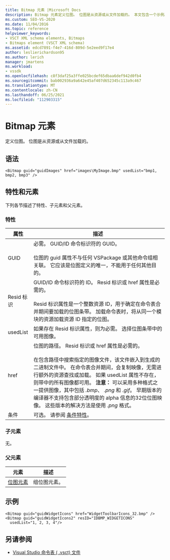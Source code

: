 ```yaml
---
title: Bitmap 元素 |Microsoft Docs
description: Bitmap 元素定义位图。 位图是从资源或从文件加载的。 本文包含一个示例。
ms.custom: SEO-VS-2020
ms.date: 11/04/2016
ms.topic: reference
helpviewer_keywords:
- VSCT XML schema elements, Bitmaps
- Bitmaps element (VSCT XML schema)
ms.assetid: edcd7891-f4e7-416d-809d-5e2eed9f17e4
author: leslierichardson95
ms.author: lerich
manager: jmartens
ms.workload:
- vssdk
ms.openlocfilehash: c8f3daf25a3ffe025bcdef65dbaa6def942d0fb4
ms.sourcegitcommit: bab002936a9a642e45af407d652345c113a9c467
ms.translationtype: MT
ms.contentlocale: zh-CN
ms.lasthandoff: 06/25/2021
ms.locfileid: "112903315"
---
```

# <a name="bitmap-element"></a>Bitmap 元素
定义位图。 位图是从资源或从文件加载的。

## <a name="syntax"></a>语法

```
<Bitmap guid="guidImages" href="images\MyImage.bmp" usedList="bmp1, bmp2, bmp3" />
```

## <a name="attributes-and-elements"></a>特性和元素
 下列各节描述了特性、子元素和父元素。

### <a name="attributes"></a>特性

|属性|描述|
|---------------|-----------------|
|GUID|必需。 GUID/ID 命令标识符的 GUID。<br /><br /> 位图的 guid 属性不与任何 VSPackage 或其他命令组相关联。  它应该是位图定义的唯一，不能用于任何其他目的。|
|Resid 标识|GUID/ID 命令标识符的 ID。 Resid 标识或 href 属性是必需的。<br /><br /> Resid 标识属性是一个整数资源 ID，用于确定在命令表合并期间要加载的位图条带。  加载命令表时，将从同一个模块的资源加载资源 ID 指定的位图。|
|usedList|如果存在 Resid 标识属性，则为必需。 选择位图条带中的可用图像。|
|href|位图的路径。 Resid 标识或 href 属性是必需的。<br /><br /> 在包含路径中搜索指定的图像文件，该文件嵌入到生成的二进制文件中。  在命令表合并期间，会复制映像，无需进行额外的资源查找或加载。  如果 usedList 属性不存在，则带中的所有图像都可用。 **注意：**  可以采用多种格式之一提供图像，其中包括 *.bmp*、 *.png* 和 *.gif*。  早期版本的编译器不支持包含部分透明度的 alpha 信息的32位位图映像。 这些版本的解决方法是使用 *.png* 格式。|
|条件|可选。 请参阅 [条件特性](../extensibility/vsct-xml-schema-conditional-attributes.md)。|

### <a name="child-elements"></a>子元素
 无。

### <a name="parent-elements"></a>父元素

|元素|描述|
|-------------|-----------------|
|[位图元素](../extensibility/bitmaps-element.md)|组位图元素。|

## <a name="example"></a>示例

```
<Bitmap guid="guidWidgetIcons" href="WidgetToolbarIcons_32.bmp" />
<Bitmap guid="guidWidgetIcons2" resID="IDBMP_WIDGETICONS"
  usedList="1, 2, 3, 4"/>
```

## <a name="see-also"></a>另请参阅
- [Visual Studio 命令表 ( .vsct) 文件](../extensibility/internals/visual-studio-command-table-dot-vsct-files.md)
